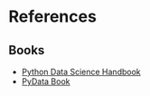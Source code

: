 # References

## Books

- [Python Data Science Handbook](https://jakevdp.github.io/PythonDataScienceHandbook/)
- [PyData Book](https://github.com/wesm/pydata-book)